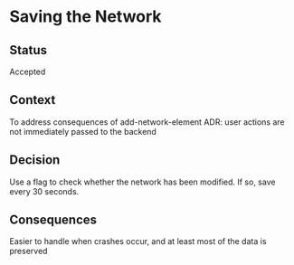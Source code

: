# Saving the Network

## Status

Accepted

## Context

To address consequences of add-network-element ADR: user actions are not immediately passed to the backend

## Decision

Use a flag to check whether the network has been modified.
If so, save every 30 seconds.

## Consequences

Easier to handle when crashes occur, and at least most of the data is preserved